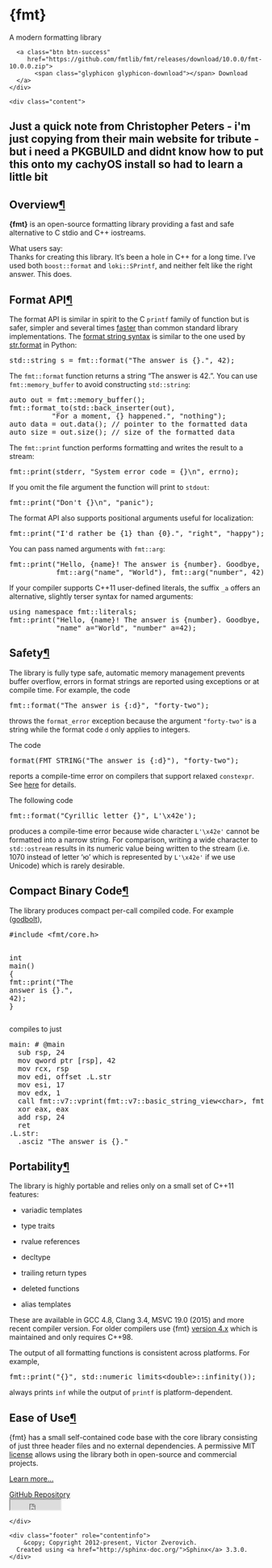 <html>
 <body role="document">

<div class="jumbotron">
  <div class="tb-container">
    <h1>{fmt}</h1>
    <p class="lead">A modern formatting library</p>
    <div class="btn-group" role="group">
      
      <a class="btn btn-success"
         href="https://github.com/fmtlib/fmt/releases/download/10.0.0/fmt-10.0.0.zip">
           <span class="glyphicon glyphicon-download"></span> Download
      </a>
    </div>
  </div>
</div>



<div class="tb-container">
  <div class="row">
    

    <div class="content">
 <h2>Just a quick note from Christopher Peters - i'm just copying from their main website for tribute - but i need a PKGBUILD and didnt know how to put this onto my cachyOS install so had to learn a little bit</h2>     
  <section id="overview">
<h1>Overview<a class="headerlink" href="#overview" title="Permalink to this headline">¶</a></h1>
<p><strong>{fmt}</strong> is an open-source formatting library providing a fast and safe
alternative to C stdio and C++ iostreams.</p>
<div class="panel panel-default">
  <div class="panel-heading">What users say:</div>
  <div class="panel-body">
    Thanks for creating this library. It’s been a hole in C++ for
    a long time. I’ve used both <code>boost::format</code> and
    <code>loki::SPrintf</code>, and neither felt like the right answer.
    This does.
  </div>
</div><section id="format-api">
<span id="format-api-intro"></span><h2>Format API<a class="headerlink" href="#format-api" title="Permalink to this headline">¶</a></h2>
<p>The format API is similar in spirit to the C <code class="docutils literal notranslate"><span class="pre">printf</span></code> family of function but
is safer, simpler and several times <a class="reference external" href="https://www.zverovich.net/2020/06/13/fast-int-to-string-revisited.html">faster</a>
than common standard library implementations.
The <a class="reference external" href="syntax.html">format string syntax</a> is similar to the one used by
<a class="reference external" href="https://docs.python.org/3/library/stdtypes.html#str.format">str.format</a> in
Python:</p>
<div class="highlight-c++ notranslate"><div class="highlight"><pre><span></span><span class="n">std</span><span class="o">::</span><span class="n">string</span><span class="w"> </span><span class="n">s</span><span class="w"> </span><span class="o">=</span><span class="w"> </span><span class="n">fmt</span><span class="o">::</span><span class="n">format</span><span class="p">(</span><span class="s">&quot;The answer is {}.&quot;</span><span class="p">,</span><span class="w"> </span><span class="mi">42</span><span class="p">);</span>
</pre></div>
</div>
<p>The <code class="docutils literal notranslate"><span class="pre">fmt::format</span></code> function returns a string “The answer is 42.”. You can use
<code class="docutils literal notranslate"><span class="pre">fmt::memory_buffer</span></code> to avoid constructing <code class="docutils literal notranslate"><span class="pre">std::string</span></code>:</p>
<div class="highlight-c++ notranslate"><div class="highlight"><pre><span></span><span class="k">auto</span><span class="w"> </span><span class="n">out</span><span class="w"> </span><span class="o">=</span><span class="w"> </span><span class="n">fmt</span><span class="o">::</span><span class="n">memory_buffer</span><span class="p">();</span>
<span class="n">fmt</span><span class="o">::</span><span class="n">format_to</span><span class="p">(</span><span class="n">std</span><span class="o">::</span><span class="n">back_inserter</span><span class="p">(</span><span class="n">out</span><span class="p">),</span>
<span class="w">          </span><span class="s">&quot;For a moment, {} happened.&quot;</span><span class="p">,</span><span class="w"> </span><span class="s">&quot;nothing&quot;</span><span class="p">);</span>
<span class="k">auto</span><span class="w"> </span><span class="n">data</span><span class="w"> </span><span class="o">=</span><span class="w"> </span><span class="n">out</span><span class="p">.</span><span class="n">data</span><span class="p">();</span><span class="w"> </span><span class="c1">// pointer to the formatted data</span>
<span class="k">auto</span><span class="w"> </span><span class="n">size</span><span class="w"> </span><span class="o">=</span><span class="w"> </span><span class="n">out</span><span class="p">.</span><span class="n">size</span><span class="p">();</span><span class="w"> </span><span class="c1">// size of the formatted data</span>
</pre></div>
</div>
<p>The <code class="docutils literal notranslate"><span class="pre">fmt::print</span></code> function performs formatting and writes the result to a stream:</p>
<div class="highlight-c++ notranslate"><div class="highlight"><pre><span></span><span class="n">fmt</span><span class="o">::</span><span class="n">print</span><span class="p">(</span><span class="n">stderr</span><span class="p">,</span><span class="w"> </span><span class="s">&quot;System error code = {}</span><span class="se">\n</span><span class="s">&quot;</span><span class="p">,</span><span class="w"> </span><span class="n">errno</span><span class="p">);</span>
</pre></div>
</div>
<p>If you omit the file argument the function will print to <code class="docutils literal notranslate"><span class="pre">stdout</span></code>:</p>
<div class="highlight-c++ notranslate"><div class="highlight"><pre><span></span><span class="n">fmt</span><span class="o">::</span><span class="n">print</span><span class="p">(</span><span class="s">&quot;Don&#39;t {}</span><span class="se">\n</span><span class="s">&quot;</span><span class="p">,</span><span class="w"> </span><span class="s">&quot;panic&quot;</span><span class="p">);</span>
</pre></div>
</div>
<p>The format API also supports positional arguments useful for localization:</p>
<div class="highlight-c++ notranslate"><div class="highlight"><pre><span></span><span class="n">fmt</span><span class="o">::</span><span class="n">print</span><span class="p">(</span><span class="s">&quot;I&#39;d rather be {1} than {0}.&quot;</span><span class="p">,</span><span class="w"> </span><span class="s">&quot;right&quot;</span><span class="p">,</span><span class="w"> </span><span class="s">&quot;happy&quot;</span><span class="p">);</span>
</pre></div>
</div>
<p>You can pass named arguments with <code class="docutils literal notranslate"><span class="pre">fmt::arg</span></code>:</p>
<div class="highlight-c++ notranslate"><div class="highlight"><pre><span></span><span class="n">fmt</span><span class="o">::</span><span class="n">print</span><span class="p">(</span><span class="s">&quot;Hello, {name}! The answer is {number}. Goodbye, {name}.&quot;</span><span class="p">,</span>
<span class="w">           </span><span class="n">fmt</span><span class="o">::</span><span class="n">arg</span><span class="p">(</span><span class="s">&quot;name&quot;</span><span class="p">,</span><span class="w"> </span><span class="s">&quot;World&quot;</span><span class="p">),</span><span class="w"> </span><span class="n">fmt</span><span class="o">::</span><span class="n">arg</span><span class="p">(</span><span class="s">&quot;number&quot;</span><span class="p">,</span><span class="w"> </span><span class="mi">42</span><span class="p">));</span>
</pre></div>
</div>
<p>If your compiler supports C++11 user-defined literals, the suffix <code class="docutils literal notranslate"><span class="pre">_a</span></code> offers
an alternative, slightly terser syntax for named arguments:</p>
<div class="highlight-c++ notranslate"><div class="highlight"><pre><span></span><span class="k">using</span><span class="w"> </span><span class="k">namespace</span><span class="w"> </span><span class="nn">fmt</span><span class="o">::</span><span class="nn">literals</span><span class="p">;</span>
<span class="n">fmt</span><span class="o">::</span><span class="n">print</span><span class="p">(</span><span class="s">&quot;Hello, {name}! The answer is {number}. Goodbye, {name}.&quot;</span><span class="p">,</span>
<span class="w">           </span><span class="s">&quot;name&quot;</span><span class="n">_a</span><span class="o">=</span><span class="s">&quot;World&quot;</span><span class="p">,</span><span class="w"> </span><span class="s">&quot;number&quot;</span><span class="n">_a</span><span class="o">=</span><span class="mi">42</span><span class="p">);</span>
</pre></div>
</div>
</section>
<section id="safety">
<span id="id1"></span><h2>Safety<a class="headerlink" href="#safety" title="Permalink to this headline">¶</a></h2>
<p>The library is fully type safe, automatic memory management prevents buffer
overflow, errors in format strings are reported using exceptions or at compile
time. For example, the code</p>
<div class="highlight-c++ notranslate"><div class="highlight"><pre><span></span><span class="n">fmt</span><span class="o">::</span><span class="n">format</span><span class="p">(</span><span class="s">&quot;The answer is {:d}&quot;</span><span class="p">,</span><span class="w"> </span><span class="s">&quot;forty-two&quot;</span><span class="p">);</span>
</pre></div>
</div>
<p>throws the <code class="docutils literal notranslate"><span class="pre">format_error</span></code> exception because the argument <code class="docutils literal notranslate"><span class="pre">&quot;forty-two&quot;</span></code> is a
string while the format code <code class="docutils literal notranslate"><span class="pre">d</span></code> only applies to integers.</p>
<p>The code</p>
<div class="highlight-c++ notranslate"><div class="highlight"><pre><span></span><span class="n">format</span><span class="p">(</span><span class="n">FMT_STRING</span><span class="p">(</span><span class="s">&quot;The answer is {:d}&quot;</span><span class="p">),</span><span class="w"> </span><span class="s">&quot;forty-two&quot;</span><span class="p">);</span>
</pre></div>
</div>
<p>reports a compile-time error on compilers that support relaxed <code class="docutils literal notranslate"><span class="pre">constexpr</span></code>.
See <a class="reference external" href="api.html#compile-time-format-string-checks">here</a> for details.</p>
<p>The following code</p>
<div class="highlight-c++ notranslate"><div class="highlight"><pre><span></span>fmt::format(&quot;Cyrillic letter {}&quot;, L&#39;\x42e&#39;);
</pre></div>
</div>
<p>produces a compile-time error because wide character <code class="docutils literal notranslate"><span class="pre">L'\x42e'</span></code> cannot be
formatted into a narrow string. For comparison, writing a wide character to
<code class="docutils literal notranslate"><span class="pre">std::ostream</span></code> results in its numeric value being written to the stream
(i.e. 1070 instead of letter ‘ю’ which is represented by <code class="docutils literal notranslate"><span class="pre">L'\x42e'</span></code> if we
use Unicode) which is rarely desirable.</p>
</section>
<section id="compact-binary-code">
<h2>Compact Binary Code<a class="headerlink" href="#compact-binary-code" title="Permalink to this headline">¶</a></h2>
<p>The library produces compact per-call compiled code. For example
(<a class="reference external" href="https://godbolt.org/g/TZU4KF">godbolt</a>),</p>
<div class="highlight-c++ notranslate"><div class="highlight"><pre><span></span><span class="cp">#include</span><span class="w"> </span><span class="cpf">&lt;fmt/core.h&gt;</span>

<span class="kt">int</span><span class="w"> </span><span class="nf">main</span><span class="p">()</span><span class="w"> </span><span class="p">{</span>
<span class="w">  </span><span class="n">fmt</span><span class="o">::</span><span class="n">print</span><span class="p">(</span><span class="s">&quot;The answer is {}.&quot;</span><span class="p">,</span><span class="w"> </span><span class="mi">42</span><span class="p">);</span>
<span class="p">}</span>
</pre></div>
</div>
<p>compiles to just</p>
<div class="highlight-asm notranslate"><div class="highlight"><pre><span></span>main: # @main
  sub rsp, 24
  mov qword ptr [rsp], 42
  mov rcx, rsp
  mov edi, offset .L.str
  mov esi, 17
  mov edx, 1
  call fmt::v7::vprint(fmt::v7::basic_string_view&lt;char&gt;, fmt::v7::format_args)
  xor eax, eax
  add rsp, 24
  ret
.L.str:
  .asciz &quot;The answer is {}.&quot;
</pre></div>
</div>
</section>
<section id="portability">
<span id="id2"></span><h2>Portability<a class="headerlink" href="#portability" title="Permalink to this headline">¶</a></h2>
<p>The library is highly portable and relies only on a small set of C++11 features:</p>
<ul class="simple">
<li><p>variadic templates</p></li>
<li><p>type traits</p></li>
<li><p>rvalue references</p></li>
<li><p>decltype</p></li>
<li><p>trailing return types</p></li>
<li><p>deleted functions</p></li>
<li><p>alias templates</p></li>
</ul>
<p>These are available in GCC 4.8, Clang 3.4, MSVC 19.0 (2015) and more recent
compiler version. For older compilers use {fmt} <a class="reference external" href="https://github.com/fmtlib/fmt/releases/tag/4.1.0">version 4.x</a> which is maintained and
only requires C++98.</p>
<p>The output of all formatting functions is consistent across platforms.
For example,</p>
<div class="highlight-c++ notranslate"><div class="highlight"><pre><span></span><span class="n">fmt</span><span class="o">::</span><span class="n">print</span><span class="p">(</span><span class="s">&quot;{}&quot;</span><span class="p">,</span><span class="w"> </span><span class="n">std</span><span class="o">::</span><span class="n">numeric_limits</span><span class="o">&lt;</span><span class="kt">double</span><span class="o">&gt;::</span><span class="n">infinity</span><span class="p">());</span>
</pre></div>
</div>
<p>always prints <code class="docutils literal notranslate"><span class="pre">inf</span></code> while the output of <code class="docutils literal notranslate"><span class="pre">printf</span></code> is platform-dependent.</p>
</section>
<section id="ease-of-use">
<span id="id3"></span><h2>Ease of Use<a class="headerlink" href="#ease-of-use" title="Permalink to this headline">¶</a></h2>
<p>{fmt} has a small self-contained code base with the core library consisting of
just three header files and no external dependencies.
A permissive MIT <a class="reference external" href="https://github.com/fmtlib/fmt#license">license</a> allows
using the library both in open-source and commercial projects.</p>
<p><a class="reference external" href="contents.html">Learn more…</a></p>
<a class="btn btn-success" href="https://github.com/fmtlib/fmt">GitHub Repository</a>

<div class="section footer">
  <iframe src="https://ghbtns.com/github-btn.html?user=fmtlib&amp;repo=fmt&amp;type=watch&amp;count=true"
          class="github-btn" width="100" height="20"></iframe>
</div></section>
</section>


    </div>
  </div>
</div>



    <div class="footer" role="contentinfo">
        &copy; Copyright 2012-present, Victor Zverovich.
      Created using <a href="http://sphinx-doc.org/">Sphinx</a> 3.3.0.
    </div>

<script src="_static/bootstrap.min.js"></script>

  </body>
</html>
